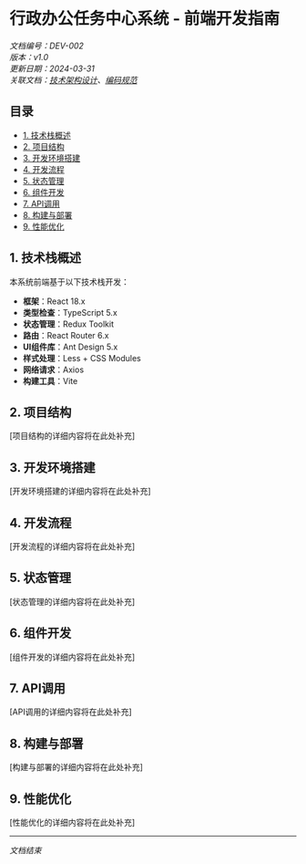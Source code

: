 # 行政办公任务中心系统 - 前端开发指南

*文档编号：DEV-002*  
*版本：v1.0*  
*更新日期：2024-03-31*  
*关联文档：[技术架构设计](../design/TECHNICAL_ARCHITECTURE.md)、[编码规范](./CODING_STANDARDS.md)*

## 目录

- [1. 技术栈概述](#1-技术栈概述)
- [2. 项目结构](#2-项目结构)
- [3. 开发环境搭建](#3-开发环境搭建)
- [4. 开发流程](#4-开发流程)
- [5. 状态管理](#5-状态管理)
- [6. 组件开发](#6-组件开发)
- [7. API调用](#7-api调用)
- [8. 构建与部署](#8-构建与部署)
- [9. 性能优化](#9-性能优化)

## 1. 技术栈概述

本系统前端基于以下技术栈开发：

- **框架**：React 18.x
- **类型检查**：TypeScript 5.x
- **状态管理**：Redux Toolkit
- **路由**：React Router 6.x
- **UI组件库**：Ant Design 5.x
- **样式处理**：Less + CSS Modules
- **网络请求**：Axios
- **构建工具**：Vite

## 2. 项目结构

[项目结构的详细内容将在此处补充]

## 3. 开发环境搭建

[开发环境搭建的详细内容将在此处补充]

## 4. 开发流程

[开发流程的详细内容将在此处补充]

## 5. 状态管理

[状态管理的详细内容将在此处补充]

## 6. 组件开发

[组件开发的详细内容将在此处补充]

## 7. API调用

[API调用的详细内容将在此处补充]

## 8. 构建与部署

[构建与部署的详细内容将在此处补充]

## 9. 性能优化

[性能优化的详细内容将在此处补充]

---

*文档结束* 